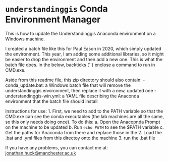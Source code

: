# `understandinggis` Conda Environment Manager

This is how to update the Understandinggis Anaconda environment on a Windows machine.

I created a batch file like this for Paul Eason in 2020, which simply updated the environment. This year, 
I am adding some additional libraries, so it might be easier to drop the environment and then add a new one. 
This is what the batch file does. in the below, backticks (``) enclose a command to run in CMD.exe.

Aside from this readme file, this zip directory should also contain:
    - conda_update.bat: a Windows batch file that will remove the understandinggis environment, then replace 
        it with a new, updated one
    - understandinggis-win.yml: a YAML file describing the Anaconda environment that the batch file should install

Instructions for use:
    1. First, we need to add to the PATH variable so that the CMD.exe can see the conda executables (the lab machines 
        are all the same, so this only needs doing once). To do this:
            a. Open the Anacopnda Prompt on the machine to be updated
            b. Run `echo PATH` to see the $PATH variable
            c. Get the paths for Anaconda from there and replace those in the 
    2. Load the .bat and .yml files from this directoy onto the machine
    3. run the .bat file

If you have any problems, you can contact me at:
    jonathan.huck@manchester.ac.uk